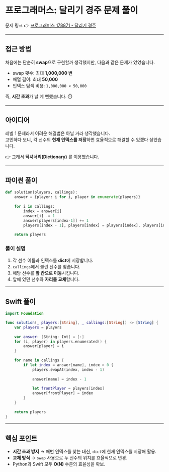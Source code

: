 # 프로그래머스: 달리기 경주 문제 풀이

문제 링크 👉 [프로그래머스 178871 - 달리기 경주](https://school.programmers.co.kr/learn/courses/30/lessons/178871)

---

## 접근 방법

처음에는 단순히 **swap**으로 구현할까 생각했지만, 다음과 같은 문제가 있었습니다.

- swap 횟수: 최대 **1,000,000 번**
- 배열 길이: 최대 **50,000**
- 인덱스 탐색 비용: `1,000,000 × 50,000`

즉, **시간 초과**가 날 게 뻔했습니다. ⏱️

---

## 아이디어

레벨 1 문제라서 어려운 해결법은 아닐 거라 생각했습니다.  
고민하다 보니, 각 선수의 **현재 인덱스를 저장**하면 효율적으로 해결할 수 있겠다 싶었습니다.  

👉 그래서 **딕셔너리(Dictionary)** 를 이용했습니다.

---

## 파이썬 풀이

```python
def solution(players, callings):
    answer = {player: i for i, player in enumerate(players)}
    
    for i in callings:
        index = answer[i]
        answer[i] -= 1
        answer[players[index-1]] += 1
        players[index - 1], players[index] = players[index], players[index-1]
        
    return players
```

### 풀이 설명
1. 각 선수 이름과 인덱스를 **dict**에 저장합니다.  
2. `callings`에서 불린 선수를 찾습니다.  
3. 해당 선수를 **앞 칸으로 이동**시킵니다.  
4. 앞에 있던 선수와 **자리를 교체**합니다.  

---

## Swift 풀이

```swift
import Foundation

func solution(_ players:[String], _ callings:[String]) -> [String] {
    var players = players
    
    var answer: [String: Int] = [:]
    for (i, player) in players.enumerated() {
        answer[player] = i
    }
    
    for name in callings {
        if let index = answer[name], index > 0 {
            players.swapAt(index, index - 1)
            
            answer[name] = index - 1
            
            let frontPlayer = players[index] 
            answer[frontPlayer] = index
        }
    }
    
    return players
}
```

---

## 핵심 포인트

- **시간 초과 방지** → 매번 인덱스를 찾는 대신, `dict`에 현재 인덱스를 저장해 활용.  
- **교체 방식** → `swap` 사용으로 두 선수의 위치를 효율적으로 변경.  
- Python과 Swift 모두 **O(N)** 수준의 효율성을 확보.  

